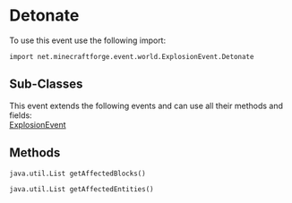 # Detonate

To use this event use the following import:
```groovy:no-line-numbers
import net.minecraftforge.event.world.ExplosionEvent.Detonate
```

## Sub-Classes
This event extends the following events and can use all their methods and fields: <br>
[ExplosionEvent](index.md)

## Methods
```groovy:no-line-numbers
java.util.List getAffectedBlocks()
```

```groovy:no-line-numbers
java.util.List getAffectedEntities()
```
